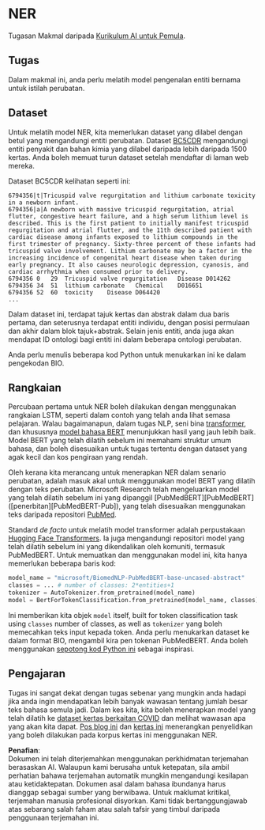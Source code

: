 # NER

Tugasan Makmal daripada [Kurikulum AI untuk Pemula](https://github.com/microsoft/ai-for-beginners).

## Tugas

Dalam makmal ini, anda perlu melatih model pengenalan entiti bernama untuk istilah perubatan.

## Dataset

Untuk melatih model NER, kita memerlukan dataset yang dilabel dengan betul yang mengandungi entiti perubatan. Dataset [BC5CDR](https://biocreative.bioinformatics.udel.edu/tasks/biocreative-v/track-3-cdr/) mengandungi entiti penyakit dan bahan kimia yang dilabel daripada lebih daripada 1500 kertas. Anda boleh memuat turun dataset setelah mendaftar di laman web mereka.

Dataset BC5CDR kelihatan seperti ini:

```
6794356|t|Tricuspid valve regurgitation and lithium carbonate toxicity in a newborn infant.
6794356|a|A newborn with massive tricuspid regurgitation, atrial flutter, congestive heart failure, and a high serum lithium level is described. This is the first patient to initially manifest tricuspid regurgitation and atrial flutter, and the 11th described patient with cardiac disease among infants exposed to lithium compounds in the first trimester of pregnancy. Sixty-three percent of these infants had tricuspid valve involvement. Lithium carbonate may be a factor in the increasing incidence of congenital heart disease when taken during early pregnancy. It also causes neurologic depression, cyanosis, and cardiac arrhythmia when consumed prior to delivery.
6794356	0	29	Tricuspid valve regurgitation	Disease	D014262
6794356	34	51	lithium carbonate	Chemical	D016651
6794356	52	60	toxicity	Disease	D064420
...
```

Dalam dataset ini, terdapat tajuk kertas dan abstrak dalam dua baris pertama, dan seterusnya terdapat entiti individu, dengan posisi permulaan dan akhir dalam blok tajuk+abstrak. Selain jenis entiti, anda juga akan mendapat ID ontologi bagi entiti ini dalam beberapa ontologi perubatan.

Anda perlu menulis beberapa kod Python untuk menukarkan ini ke dalam pengekodan BIO.

## Rangkaian

Percubaan pertama untuk NER boleh dilakukan dengan menggunakan rangkaian LSTM, seperti dalam contoh yang telah anda lihat semasa pelajaran. Walau bagaimanapun, dalam tugas NLP, seni bina [transformer](https://en.wikipedia.org/wiki/Transformer_(machine_learning_model)), dan khususnya [model bahasa BERT](https://en.wikipedia.org/wiki/BERT_(language_model)) menunjukkan hasil yang jauh lebih baik. Model BERT yang telah dilatih sebelum ini memahami struktur umum bahasa, dan boleh disesuaikan untuk tugas tertentu dengan dataset yang agak kecil dan kos pengiraan yang rendah.

Oleh kerana kita merancang untuk menerapkan NER dalam senario perubatan, adalah masuk akal untuk menggunakan model BERT yang dilatih dengan teks perubatan. Microsoft Research telah mengeluarkan model yang telah dilatih sebelum ini yang dipanggil [PubMedBERT][PubMedBERT] ([penerbitan][PubMedBERT-Pub]), yang telah disesuaikan menggunakan teks daripada repositori [PubMed](https://pubmed.ncbi.nlm.nih.gov/).

Standard *de facto* untuk melatih model transformer adalah perpustakaan [Hugging Face Transformers](https://huggingface.co/). Ia juga mengandungi repositori model yang telah dilatih sebelum ini yang dikendalikan oleh komuniti, termasuk PubMedBERT. Untuk memuatkan dan menggunakan model ini, kita hanya memerlukan beberapa baris kod:

```python
model_name = "microsoft/BiomedNLP-PubMedBERT-base-uncased-abstract"
classes = ... # number of classes: 2*entities+1
tokenizer = AutoTokenizer.from_pretrained(model_name)
model = BertForTokenClassification.from_pretrained(model_name, classes)
```

Ini memberikan kita objek `model` itself, built for token classification task using `classes` number of classes, as well as `tokenizer` yang boleh memecahkan teks input kepada token. Anda perlu menukarkan dataset ke dalam format BIO, mengambil kira pen tokenan PubMedBERT. Anda boleh menggunakan [sepotong kod Python ini](https://gist.github.com/shwars/580b55684be3328eb39ecf01b9cbbd88) sebagai inspirasi.

## Pengajaran

Tugas ini sangat dekat dengan tugas sebenar yang mungkin anda hadapi jika anda ingin mendapatkan lebih banyak wawasan tentang jumlah besar teks bahasa semula jadi. Dalam kes kita, kita boleh menerapkan model yang telah dilatih ke [dataset kertas berkaitan COVID](https://www.kaggle.com/allen-institute-for-ai/CORD-19-research-challenge) dan melihat wawasan apa yang akan kita dapat. [Pos blog ini](https://soshnikov.com/science/analyzing-medical-papers-with-azure-and-text-analytics-for-health/) dan [kertas ini](https://www.mdpi.com/2504-2289/6/1/4) menerangkan penyelidikan yang boleh dilakukan pada korpus kertas ini menggunakan NER.

**Penafian**:  
Dokumen ini telah diterjemahkan menggunakan perkhidmatan terjemahan berasaskan AI. Walaupun kami berusaha untuk ketepatan, sila ambil perhatian bahawa terjemahan automatik mungkin mengandungi kesilapan atau ketidaktepatan. Dokumen asal dalam bahasa ibundanya harus dianggap sebagai sumber yang berwibawa. Untuk maklumat kritikal, terjemahan manusia profesional disyorkan. Kami tidak bertanggungjawab atas sebarang salah faham atau salah tafsir yang timbul daripada penggunaan terjemahan ini.